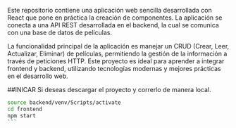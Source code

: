 Este repositorio contiene una aplicación web sencilla desarrollada con React que pone en práctica la creación de componentes. La aplicación se conecta a una API REST desarrollada en el backend, la cual se comunica con una base de datos de películas.

La funcionalidad principal de la aplicación es manejar un CRUD (Crear, Leer, Actualizar, Eliminar) de películas, permitiendo la gestión de la información a través de peticiones HTTP. Este proyecto es ideal para aprender a integrar frontend y backend, utilizando tecnologías modernas y mejores prácticas en el desarrollo web.

##INICAR
Si deseas descargar el proyecto y correrlo de manera local.
````sh
source backend/venv/Scripts/activate
cd frontend
npm start
```
